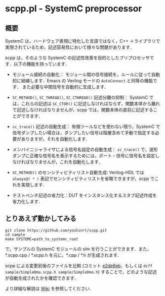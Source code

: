 # scpp.pl - SystemC preprocessor

## 概要

SystemC は，ハードウェア表現に特化した言語ではなく，C++ ＋ライブラリで実現されているため，記述容易性において様々な問題があります．

scpp は，そのような SystemC の記述性改善を目的としたプリプロセッサです．以下の機能を持っています．

- モジュール接続の自動化：
モジュール間の信号接続を，ルールに従って自動的に結線します．Emacs の Verilog モードの `AutoConnect` と同等の機能です．
また必要な中間信号を自動的に生成します．

- `SC_METHOD()`, `SC_THREAD()`, `SC_CTHREAD()` 記述分離の抑制：
SystemC では，これらの記述は `SC_CTOR()` に記述しなければならず，関数本体から離れて記述しなければなりませんが，scpp では，関数本体の直前に記述することができます．

- `sc_trace()` 記述の自動生成：
有償ツールなどを使わない限り，SystemC で信号ダンプしたい場合は，ダンプしたい信号は階層含めて手動で指定する必要がありますが，それを自動化します．

- メンバイニシャライザによる信号名設定の自動生成：
`sc_trace()` で，波形ダンプに正確な信号名を表示するためには，ポート・信号に信号名を設定しなければなりませんが，これを自動化します．

- `SC_METHOD()` のセンシティビティリスト自動生成: Verilog-HDL では `always@( * )` 表記でセンシティビティリストを省略できますが，scpp でこれを実現します．

- テストベンチ記述の省力化：DUT をインスタンス化するスタブ記述作成を省力化します．

## とりあえず動かしてみる

	git clone https://github.com/yoshinrt/scpp.git
	cd sample
	make SYSTEMC=path_to_systemc_root

で，サンプルの SystemC モジュールの sim を行うことができます．また，\*.scpp.cpp / \*.scpp.h を元に，\*.cpp / \*.h が生成されます．

scpp による変更前後のファイルを比較 (コミット [e2de8eb](https://github.com/yoshinrt/scpp/commit/e2de8ebf21cb2da5fb7b808ad69ad70537179cf8)，もしくは `diff sample/SimpleDma.scpp.h sample/SimpleDma.h`) することで，どのような記述が自動生成されたかを確認できます．

より詳細な解説は [Wiki](https://github.com/yoshinrt/scpp/wiki) を参照してください．
